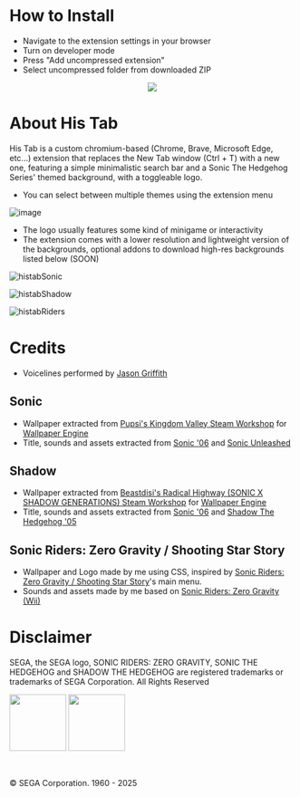 # How to Install

+ Navigate to the extension settings in your browser
+ Turn on developer mode
+ Press "Add uncompressed extension"
+ Select uncompressed folder from downloaded ZIP

<p align="center">
  <img src="https://github.com/user-attachments/assets/33fadfc7-29e9-4e34-85a9-a758b9694d02" />
</p>

# About His Tab

His Tab is a custom chromium-based (Chrome, Brave, Microsoft Edge, etc...) extension that replaces the New Tab window (Ctrl + T) with a new one, featuring a simple minimalistic search bar and a Sonic The Hedgehog Series' themed background, with a toggleable logo.
+ You can select between multiple themes using the extension menu <br>

![image](https://github.com/user-attachments/assets/2320562d-f6ff-477b-83c9-896594d1cb62)

+ The logo usually features some kind of minigame or interactivity
+ The extension comes with a lower resolution and lightweight version of the backgrounds, optional addons to download high-res backgrounds listed below (SOON)


![histabSonic](https://github.com/user-attachments/assets/62f02491-442e-4be3-ae76-32dd8d81490e)

![histabShadow](https://github.com/user-attachments/assets/cc3ab462-5152-4276-af41-2380da81128b)

![histabRiders](https://github.com/user-attachments/assets/0ef2ccfc-cebf-4367-99f2-77d2a115472b)

# Credits

+ Voicelines performed by [Jason Griffith](https://en.wikipedia.org/wiki/Jason_Griffith)

## Sonic

+ Wallpaper extracted from [Pupsi's Kingdom Valley Steam Workshop](https://steamcommunity.com/sharedfiles/filedetails/?id=2743712487) for [Wallpaper Engine](https://www.wallpaperengine.io/es)
+ Title, sounds and assets extracted from [Sonic '06](https://en.wikipedia.org/wiki/Sonic_the_Hedgehog_(2006_video_game)) and [Sonic Unleashed](https://es.wikipedia.org/wiki/Sonic_Unleashed)

## Shadow

+ Wallpaper extracted from [Beastdisi's Radical Highway (SONIC X SHADOW GENERATIONS) Steam Workshop](https://steamcommunity.com/sharedfiles/filedetails/?id=3371816035) for [Wallpaper Engine](https://www.wallpaperengine.io/es)
+ Title, sounds and assets extracted from [Sonic '06](https://en.wikipedia.org/wiki/Sonic_the_Hedgehog_(2006_video_game)) and [Shadow The Hedgehog '05](https://en.wikipedia.org/wiki/Shadow_the_Hedgehog_(video_game))

## Sonic Riders: Zero Gravity / Shooting Star Story

+ Wallpaper and Logo made by me using CSS, inspired by [Sonic Riders: Zero Gravity / Shooting Star Story](https://en.wikipedia.org/wiki/Sonic_Riders:_Zero_Gravity)'s main menu.
+ Sounds and assets made by me based on [Sonic Riders: Zero Gravity (Wii)](https://en.wikipedia.org/wiki/Sonic_Riders:_Zero_Gravity)

# Disclaimer

SEGA, the SEGA logo, SONIC RIDERS: ZERO GRAVITY, SONIC THE HEDGEHOG and SHADOW THE HEDGEHOG are registered trademarks or trademarks of SEGA Corporation. All Rights Reserved

<p align="left">
  <img width="100px" src="https://github.com/user-attachments/assets/926aedcf-64fa-4a22-93ae-6f5d8445bd1e"></img>
  <img width="100px" src="https://github.com/user-attachments/assets/0bd0176d-c7b0-4c69-a36b-90aba7e89b4b"></img>
<p>
<br>

© SEGA Corporation. 1960 - 2025
